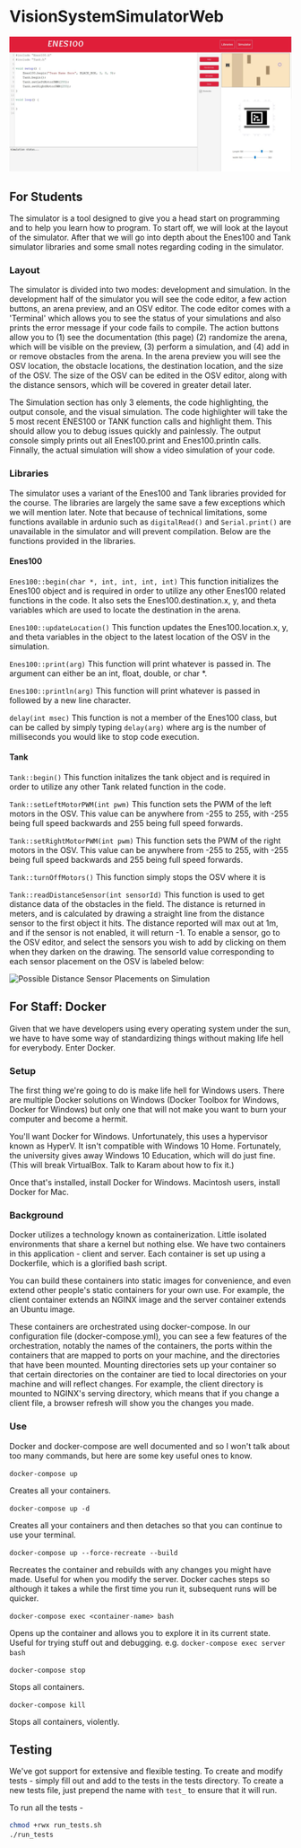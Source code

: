 # VisionSystemSimulatorWeb

[![Simulator Image Capture](https://github.com/umdenes100/VisionSystemSimulatorWeb/blob/Fix-images/images/enes100_simulator_web_capture_8_28_19.JPG "The Vision System Simulator (Click me)")](http://enes100.umd.edu/simulatorweb)

## For Students

The simulator is a tool designed to give you a head start on programming and to help you learn how to program. To start off, we will look at the layout of the simulator. After that we will go into depth about the Enes100 and Tank simulator libraries and some small notes regarding coding in the simulator.

### Layout

The simulator is divided into two modes: development and simulation. In the development half of the simulator you will see the code editor, a few action buttons, an arena preview, and an OSV editor. The code editor comes with a 'Terminal' which allows you to see the status of your simulations and also prints the error message if your code fails to compile. The action buttons allow you to (1) see the documentation (this page) (2) randomize the arena, which will be visible on the preview, (3) perform a simulation, and (4) add in or remove obstacles from the arena. In the arena preview you will see the OSV location, the obstacle locations, the destination location, and the size of the OSV. The size of the OSV can be edited in the OSV editor, along with the distance sensors, which will be covered in greater detail later.

The Simulation section has only 3 elements, the code highlighting, the output console, and the visual simulation. The code highlighter will take the 5 most recent ENES100 or TANK function calls and highlight them. This should allow you to debug issues quickly and painlessly. The output console simply prints out all Enes100.print and Enes100.println calls. Finnally, the actual simulation will show a video simulation of your code.

### Libraries

The simulator uses a variant of the Enes100 and Tank libraries provided for the course. The libraries are largely the same save a few exceptions which we will mention later. Note that because of technical limitations, some functions available in ardunio such as `digitalRead()` and `Serial.print()` are unavailable in the simulator and will prevent compilation. Below are the functions provided in the libraries.

#### Enes100

```Enes100::begin(char *, int, int, int, int)```
This function initializes the Enes100 object and is required in order to utilize any other Enes100 related functions in the code. It also sets the Enes100.destination.x, y, and theta variables which are used to locate the destination in the arena.

```Enes100::updateLocation()```
This function updates the Enes100.location.x, y, and theta variables in the object to the latest location of the OSV in the simulation.

```Enes100::print(arg)```
This function will print whatever is passed in. The argument can either be an int, float, double, or char *.

```Enes100::println(arg)```
This function will print whatever is passed in followed by a new line character.

```delay(int msec)```
This function is not a member of the Enes100 class, but can be called by simply typing `delay(arg)` where arg is the number of milliseconds you would like to stop code execution.

#### Tank

```Tank::begin()```
This function initalizes the tank object and is required in order to utilize any other Tank related function in the code.

```Tank::setLeftMotorPWM(int pwm)```
This function sets the PWM of the left motors in the OSV. This value can be anywhere from -255 to 255, with -255 being full speed backwards and 255 being full speed forwards.

```Tank::setRightMotorPWM(int pwm)```
This function sets the PWM of the right motors in the OSV. This value can be anywhere from -255 to 255, with -255 being full speed backwards and 255 being full speed forwards.

```Tank::turnOffMotors()```
This function simply stops the OSV where it is

```Tank::readDistanceSensor(int sensorId)```
This function is used to get distance data of the obstacles in the field. The distance is returned in meters, and is calculated by drawing a straight line from the distance sensor to the first object it hits. The distance reported will max out at 1m, and if the sensor is not enabled, it will return -1. To enable a sensor, go to the OSV editor, and select the sensors you wish to add by clicking on them when they darken on the drawing. The sensorId value corresponding to each sensor placement on the OSV is labeled below:

<img src="https://github.com/umdenes100/VisionSystemSimulatorWeb/blob/Fix-images/images/simulator_distance_sensor_placements.png" alt="Possible Distance Sensor Placements on Simulation" title="Possible Distance Sensor Placements on Simulation" width="500">


## For Staff: Docker

Given that we have developers using every operating system under the sun, we have to have some way of standardizing things without making life hell for everybody. Enter Docker.

### Setup

The first thing we're going to do is make life hell for Windows users. There are multiple Docker solutions on Windows (Docker Toolbox for Windows, Docker for Windows) but only one that will not make you want to burn your computer and become a hermit.

You'll want Docker for Windows. Unfortunately, this uses a hypervisor known as HyperV. It isn't compatible with Windows 10 Home. Fortunately, the university gives away 
Windows 10 Education, which will do just fine. (This will break VirtualBox. Talk to Karam about how to fix it.)

Once that's installed, install Docker for Windows. Macintosh users, install Docker for Mac.

### Background

Docker utilizes a technology known as containerization. Little isolated environments that share a kernel but nothing else. We have two containers in this application - client and server. Each container is set up using a Dockerfile, which is a glorified bash script.

You can build these containers into static images for convenience, and even extend other people's static containers for your own use. For example, the client container extends an NGINX image and the server container extends an Ubuntu image.

These containers are orchestrated using docker-compose. In our configuration file (docker-compose.yml), you can see a few features of the orchestration, notably the names of the containers, the ports within the containers that are mapped to ports on your machine, and the directories that have been mounted. Mounting directories sets up your container so that certain directories on the container are tied to local directories on your machine and will reflect changes. For example, the client directory is mounted to NGINX's serving directory, which means that if you change a client file, a browser refresh will show you the changes you made.

### Use

Docker and docker-compose are well documented and so I won't talk about too many commands, but here are some key useful ones to know.

`docker-compose up`

Creates all your containers.

`docker-compose up -d`

Creates all your containers and then detaches so that you can continue to use your terminal.

`docker-compose up --force-recreate --build`

Recreates the container and rebuilds with any changes you might have made. Useful for when you modify the server. Docker caches steps so although it takes a while the first time you run it, subsequent runs will be quicker.

`docker-compose exec <container-name> bash`

Opens up the container and allows you to explore it in its current state. Useful for trying stuff out and debugging. e.g. `docker-compose exec server bash`

`docker-compose stop`

Stops all containers.

`docker-compose kill`

Stops all containers, violently.

## Testing

We've got support for extensive and flexible testing. To create and modify tests - simply fill out and add to the tests in the tests directory. To create a new tests file, just prepend the name with `test_` to ensure that it will run.

To run all the tests - 

```bash
chmod +rwx run_tests.sh
./run_tests
```

